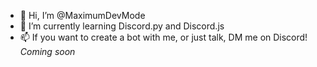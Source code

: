 - 👋 Hi, I’m @MaximumDevMode
- 🌱 I’m currently learning Discord.py and Discord.js
- 📫 If you want to create a bot with me, or just talk, DM me on Discord! *Coming soon*
